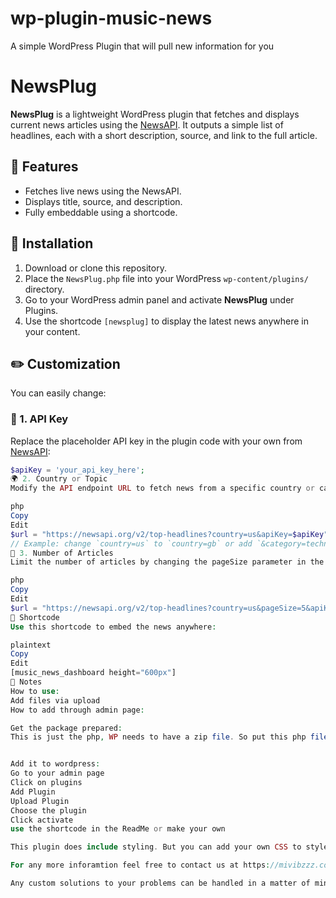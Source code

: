 # wp-plugin-music-news
A simple WordPress Plugin that will pull new information for you
# NewsPlug

**NewsPlug** is a lightweight WordPress plugin that fetches and displays current news articles using the [NewsAPI](https://newsapi.org/). It outputs a simple list of headlines, each with a short description, source, and link to the full article.

## 🧰 Features

- Fetches live news using the NewsAPI.
- Displays title, source, and description.
- Fully embeddable using a shortcode.

## 🚀 Installation

1. Download or clone this repository.
2. Place the `NewsPlug.php` file into your WordPress `wp-content/plugins/` directory.
3. Go to your WordPress admin panel and activate **NewsPlug** under Plugins.
4. Use the shortcode `[newsplug]` to display the latest news anywhere in your content.

## ✏️ Customization

You can easily change:

### 🔑 1. API Key
Replace the placeholder API key in the plugin code with your own from [NewsAPI](https://newsapi.org/):

```php
$apiKey = 'your_api_key_here';
🌍 2. Country or Topic
Modify the API endpoint URL to fetch news from a specific country or category:

php
Copy
Edit
$url = "https://newsapi.org/v2/top-headlines?country=us&apiKey=$apiKey";
// Example: change `country=us` to `country=gb` or add `&category=technology`
🔢 3. Number of Articles
Limit the number of articles by changing the pageSize parameter in the URL:

php
Copy
Edit
$url = "https://newsapi.org/v2/top-headlines?country=us&pageSize=5&apiKey=$apiKey";
📌 Shortcode
Use this shortcode to embed the news anywhere:

plaintext
Copy
Edit
[music_news_dashboard height="600px"]
📎 Notes
How to use:
Add files via upload
How to add through admin page:

Get the package prepared:
This is just the php, WP needs to have a zip file. So put this php file in a folder and compress it(.zip). 


Add it to wordpress:
Go to your admin page
Click on plugins
Add Plugin
Upload Plugin
Choose the plugin
Click activate
use the shortcode in the ReadMe or make your own

This plugin does include styling. But you can add your own CSS to style the news output as needed.

For any more inforamtion feel free to contact us at https://mivibzzz.com/

Any custom solutions to your problems can be handled in a matter of minutes
